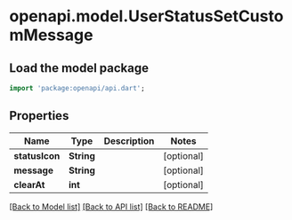 # openapi.model.UserStatusSetCustomMessage

## Load the model package
```dart
import 'package:openapi/api.dart';
```

## Properties
Name | Type | Description | Notes
------------ | ------------- | ------------- | -------------
**statusIcon** | **String** |  | [optional] 
**message** | **String** |  | [optional] 
**clearAt** | **int** |  | [optional] 

[[Back to Model list]](../README.md#documentation-for-models) [[Back to API list]](../README.md#documentation-for-api-endpoints) [[Back to README]](../README.md)


